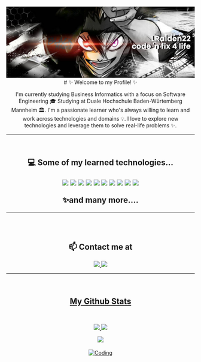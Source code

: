 </p align="center">
<img src="https://github.com/LRaiden22/LRaiden22/blob/main/banner.png" />
<br>
<div style="text-align: center;">
# ✨ Welcome to my Profile! ✨
</div>


<p align="center">
  I'm currently studying Business Informatics with a focus on Software Engineering 🎓 Studying at Duale Hochschule Baden-Würtemberg Mannheim 🏛. I'm a passionate learner who's always willing to learn and work across technologies and domains 💡. I love to explore new technologies and leverage them to solve real-life problems ✨.

<hr>
<br>

<h2 align="center">💻 Some of my learned technologies...

<p align="center">
 <img src="https://img.shields.io/badge/-Java-black?style=flat-square&logo=oracle"/>
 <img src="https://img.shields.io/badge/-HTML-black?style=flat-square&logo=html5"/>
 <img src="https://img.shields.io/badge/-CSS-black?style=flat-square&logo=css3"/>
 <img src="https://img.shields.io/badge/-JavaScript-black?style=flat-square&logo=javascript"/>
 <img src="https://img.shields.io/badge/-Svelte-black?style=flat-square&logo=svelte"/>
 <img src="https://img.shields.io/badge/-SpringBoot-black?style=flat-square&logo=springboot"/>
 <img src="https://img.shields.io/badge/-NodeJS-black?style=flat-square&logo=Node.js"/>
 <img src="https://img.shields.io/badge/-MySQL-black?style=flat-square&logo=mysql"/>
 <img src="https://img.shields.io/badge/-Git-black?style=flat-square&logo=git"/>
 <img src="https://img.shields.io/badge/-GitHub-black?style=flat-square&logo=github"/>

<p align="center">
  ✨and many more....
</p>

<hr>
<br>

<h2 align="center"> 📫 Contact me at </h2>
<p align="center">
<a href="mailto: lrau22@gmail.com">
 <img src="https://img.shields.io/badge/-lrau-c14438?style=flat-square&logo=Gmail&logoColor=white&link=mailto:lrau22@gmail.com"/>
</a>
<a href="https://www.linkedin.com/in/louis-rau-59435824b/">
 <img src="https://img.shields.io/badge/-Louis Rau-blue?style=flat-square&logo=Linkedin&logoColor=white&link=https://www.linkedin.com/in/louis-rau-59435824b/"/>
</p>

<hr>
<br>

<h2 align="center">
  My Github Stats
</h2>

<br>

<p align = "center">
  <img  src = "https://github-readme-stats.vercel.app/api?username=LRaiden22&show_icons=true&theme=radical&line_height=27">
  <img src = "https://github-readme-stats.vercel.app/api/top-langs/?username=LRaiden22&hide=html,css,java,shaderlab,kotlin,hlsl&theme=radical">
</p>

<p align = "center">
 <img  src="https://github-readme-streak-stats.herokuapp.com/?user=LRaiden22&show_icons=true&locale=en&layout=compact&theme=radical&line_height=0" />
</p> 


<p align="center">
<img align="center" alt="Coding" width="400" src="https://res.cloudinary.com/practicaldev/image/fetch/s--WXI5d2Ru--/c_limit%2Cf_auto%2Cfl_progressive%2Cq_66%2Cw_800/https://media1.tenor.com/images/0c34272909ee2a4db5606a014082312b/tenor.gif%3Fitemid%3D15828752">
</p>
